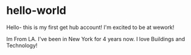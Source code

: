 # hello-world
Hello- this is my first get hub account! I'm excited to be at wework!

Im From LA. I've been in New York for 4 years now. 
I love Buildings and Technology!



